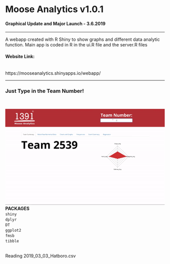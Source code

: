 <h1>Moose Analytics v1.0.1</h1>
<h4>Graphical Update and Major Launch - 3.6.2019</h4>
<hr>
A webapp created with R Shiny to show graphs and different data analytic function.
Main app is coded in R in the ui.R file and the server.R files
<br>
<h4>Website Link:</h4> <br>
https://mooseanalytics.shinyapps.io/webapp/
<hr>
<h3>Just Type in the Team Number!</h3><br>

![Alt Text](demo.gif)
<br>
<b>PACKAGES</b><br>
<code>shiny</code><br>
<code>dplyr</code><br>
<code>DT</code><br>
<code>ggplot2</code><br>
<code>fmsb</code><br>
<code>tibble</code><br>


<br>
Reading 2019_03_03_Hatboro.csv




